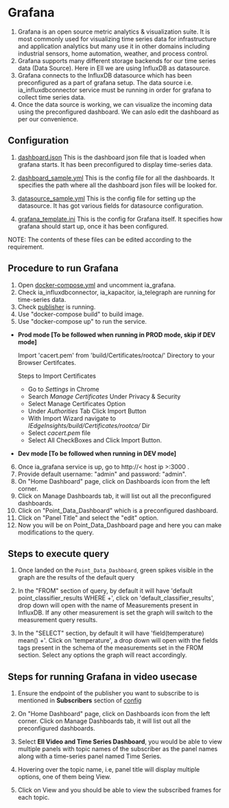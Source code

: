 # Grafana

1. Grafana is an open source metric analytics & visualization suite. It is most commonly used for visualizing time series data for infrastructure and        application analytics but many use it in other domains including industrial sensors, home automation, weather, and process control.
2. Grafana supports many different storage backends for our time series data (Data Source). Here in EII we are using InfluxDB as datasource.
3. Grafana connects to the InfluxDB datasource which has been preconfigured as a part of grafana setup. The data source i.e. ia_influxdbconnector service must be running in order for grafana to collect time series data.
4. Once the data source is working, we can visualize the incoming data using the preconfigured dashboard. We can aslo edit the dashboard as per our convenience.

## Configuration

1. [dashboard.json](./dashboard.json)
    This is the dashboard json file that is loaded when grafana starts. It has been preconfigured to display time-series data.

2. [dashboard_sample.yml](./dashboard_sample.yml)
    This is the config file for all the dashboards. It specifies the path where all the dashboard json files will be looked for.

3. [datasource_sample.yml](./datasource_sample.yml)
    This is the config file for setting up the datasource. It has got various fields for datasource configuration.

4. [grafana_template.ini](./grafana_template.ini)
    This is the config for Grafana itself. It specifies how grafana should start up, once it has been configured.

NOTE: The contents of these files can be edited according to the requirement.

## Procedure to run Grafana

1. Open [docker-compose.yml](/build/docker-compose.yml) and uncomment ia_grafana.
2. Check ia_influxdbconnector, ia_kapacitor, ia_telegraph are running for time-series data.
3. Check [publisher](https://github.com/open-edge-insights/eii-tools/blob/master/mqtt-publisher/publisher_temp.sh) is running.
4. Use "docker-compose build" to build image.
5. Use "docker-compose up" to run the service.

* **Prod mode [To be followed when running in PROD mode, skip if DEV mode]**

    Import 'cacert.pem' from 'build/Certificates/rootca/' Directory to your Browser Certifcates.

    Steps to Import Certificates
  * Go to *Settings* in Chrome
  * Search *Manage Certificates* Under Privacy & Security
  * Select Manage Certificates Option
  * Under *Authorities* Tab Click Import Button
  * With Import Wizard navigate to
        *IEdgeInsights/build/Certificates/rootca/* Dir
  * Select *cacert.pem* file
  * Select All CheckBoxes and Click Import Button.
* **Dev mode [To be followed when running in DEV mode]**

6. Once ia_grafana service is up, go to http://< host ip >:3000 .
7. Provide default username: "admin" and password: "admin".
8. On "Home Dashboard" page, click on Dashboards icon from the left corner.
9. Click on Manage Dashboards tab, it will list out all the preconfigured dashboards.
10. Click on "Point_Data_Dashboard" which is a preconfigured dashboard.
11. Click on "Panel Title" and select the "edit" option.
12. Now you will be on Point_Data_Dashboard page and here you can make modifications to the query.

## Steps to execute query

1. Once landed on the `Point_Data_Dashboard`, green spikes visible in the
   graph are the results of the default query

2. In the "FROM" section of query, by default it will have 'default
   point_classifier_results WHERE +',
   click on 'default_classifier_results', drop down will open with the name of Measurements present in InfluxDB.
   If any other measurement is set the graph will switch to the measurement query results.

3. In the "SELECT" section, by default it will have 'field(temperature) mean() +'. Click on 'temperature', a drop down will
   open with the fields tags present in the schema of the measurements set in the FROM section.
   Select any options the graph will react accordingly.

## Steps for running Grafana in video usecase

1. Ensure the endpoint of the publisher you want to subscribe to is mentioned in **Subscribers** section of
   [config](config.json)

2. On "Home Dashboard" page, click on Dashboards icon from the left corner.
   Click on Manage Dashboards tab, it will list out all the preconfigured dashboards.

3. Select **EII Video and Time Series Dashboard**, you would be able to view multiple panels with topic names of the subscriber
   as the panel names along with a time-series panel named Time Series.

4. Hovering over the topic name, i.e, panel title will display multiple options, one of them being View.

5. Click on View and you should be able to view the subscribed frames for each topic.
